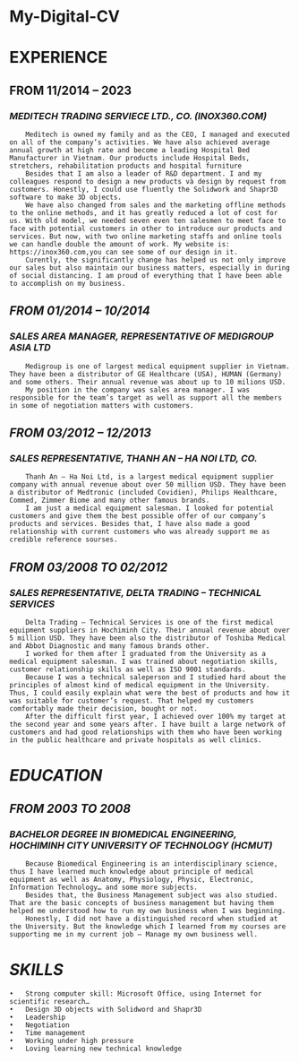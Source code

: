 # My-Digital-CV
# **EXPERIENCE**

## **FROM 11/2014 – 2023**
### *_MEDITECH TRADING SERVIECE LTD., CO. (INOX360.COM)_*
        Meditech is owned my family and as the CEO, I managed and executed on all of the company’s activities. We have also achieved average annual growth at high rate and become a leading Hospital Bed Manufacturer in Vietnam. Our products include Hospital Beds, stretchers, rehabilitation products and hospital furniture 
        Besides that I am also a leader of R&D department. I and my colleagues respond to design a new products và design by request from customers. Honestly, I could use fluently the Solidwork and Shapr3D software to make 3D objects. 
        We have also changed from sales and the marketing offline methods to the online methods, and it has greatly reduced a lot of cost for us. With old model, we needed seven even ten salesmen to meet face to face with potential customers in other to introduce our products and services. But now, with two online marketing staffs and online tools we can handle double the amount of work. My website is: https://inox360.com,you can see some of our design in it.
        Curently, the significantly change has helped us not only improve our sales but also maintain our business matters, especially in during of social distancing. I am proud of everything that I have been able to accomplish on my business.


## *FROM 01/2014 – 10/2014* 
### *_SALES AREA MANAGER, REPRESENTATIVE OF MEDIGROUP ASIA LTD_*
        Medigroup is one of largest medical equipment supplier in Vietnam. They have been a distributor of GE Healthcare (USA), HUMAN (Germany) and some others. Their annual revenue was about up to 10 milions USD.
        My position in the company was sales area manager. I was responsible for the team’s target as well as support all the members in some of negotiation matters with customers.

## *FROM 03/2012 – 12/2013*
### *_SALES REPRESENTATIVE, THANH AN – HA NOI LTD, CO._* 
        Thanh An – Ha Noi Ltd, is a largest medical equipment supplier company with annual revenue about over 50 million USD. They have been a distributor of Medtronic (included Covidien), Philips Healthcare, Commed, Zimmer Biome and many other famous brands.
        I am just a medical equipment salesman. I looked for potential customers and give them the best possible offer of our company’s products and services. Besides that, I have also made a good relationship with current customers who was already support me as credible reference sourses.

## *FROM 03/2008 TO 02/2012*
### *_SALES REPRESENTATIVE, DELTA TRADING – TECHNICAL SERVICES_*
        Delta Trading – Technical Services is one of the first medical equipment suppliers in Hochiminh City. Their annual revenue about over 5 million USD. They have been also the distributor of Toshiba Medical and Abbot Diagnostic and many famous brands other.
        I worked for them after I graduated from the University as a medical equipment salesman. I was trained about negotiation skills, customer relationship skills as well as ISO 9001 standards.
        Because I was a technical saleperson and I studied hard about the principles of almost kind of medical equipment in the University. Thus, I could easily explain what were the best of products and how it was suitable for customer’s request. That helped my customers comfortably made their decision, bought or not.
        After the difficult first year, I achieved over 100% my target at the second year and some years after. I have built a large network of customers and had good relationships with them who have been working in the public healthcare and private hospitals as well clinics.

# *EDUCATION*
## *FROM 2003 TO 2008* 
### *_BACHELOR DEGREE IN BIOMEDICAL ENGINEERING, HOCHIMINH CITY UNIVERSITY OF TECHNOLOGY (HCMUT)_*
        Because Biomedical Engineering is an interdisciplinary science, thus I have learned much knowledge about principle of medical equipment as well as Anatomy, Physiology, Physic, Electronic, Information Technology… and some more subjects. 
        Besides that, the Business Management subject was also studied. That are the basic concepts of business management but having them helped me understood how to run my own business when I was beginning.
        Honestly, I did not have a distinguished record when studied at the University. But the knowledge which I learned from my courses are supporting me in my current job – Manage my own business well.

# *SKILLS* 
```
•	Strong computer skill: Microsoft Office, using Internet for scientific research… 
•	Design 3D objects with Solidword and Shapr3D
•	Leadership
•	Negotiation 
•	Time management
•	Working under high pressure
•	Loving learning new technical knowledge 
```




